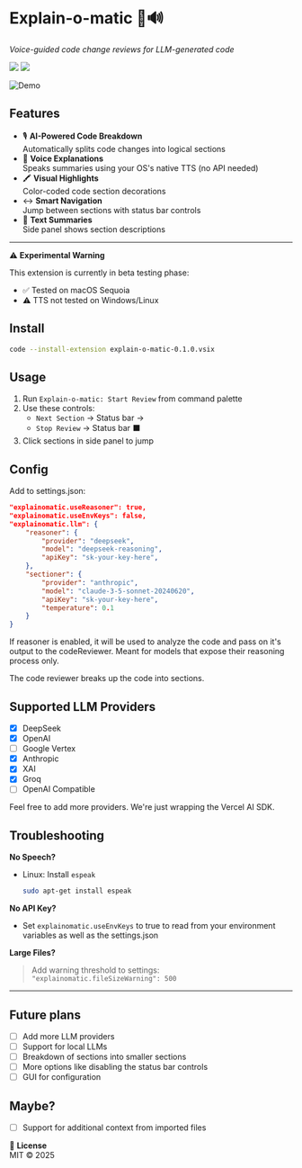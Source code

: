 # Explain-o-matic 🤖🔊

_Voice-guided code change reviews for LLM-generated code_

![](https://img.shields.io/badge/TypeScript-3178C6?logo=typescript&logoColor=white)
![](https://img.shields.io/badge/VSCode-007ACC?logo=visualstudiocode&logoColor=white)

![Demo](https://media.giphy.com/media/v1.Y2lkPTc5MGI3NjExb2J0Y3J0d3V0d2V5Y2J4d2N4b2R5d2V6eGJ5b2V5Z2N6dGZ5eGZ5aCZlcD12MV9pbnRlcm5hbF9naWZfYnlfaWQmY3Q9Zw/3orieS4jfHJaKwkeli/giphy.gif)

## Features

- 🎙️ **AI-Powered Code Breakdown**  
  Automatically splits code changes into logical sections
- 📢 **Voice Explanations**  
  Speaks summaries using your OS's native TTS (no API needed)
- 🖍️ **Visual Highlights**  
  Color-coded code section decorations
- ↔️ **Smart Navigation**  
  Jump between sections with status bar controls
- 📝 **Text Summaries**  
  Side panel shows section descriptions

---

⚠️ **Experimental Warning**

This extension is currently in beta testing phase:

- ✅ Tested on macOS Sequoia
- ⚠️ TTS not tested on Windows/Linux

## Install

```bash
code --install-extension explain-o-matic-0.1.0.vsix
```

## Usage

1. Run `Explain-o-matic: Start Review` from command palette
2. Use these controls:
   - `Next Section` → Status bar →
   - `Stop Review` → Status bar ⬛
3. Click sections in side panel to jump

## Config

Add to settings.json:

```json
"explainomatic.useReasoner": true,
"explainomatic.useEnvKeys": false,
"explainomatic.llm": {
    "reasoner": {
        "provider": "deepseek",
        "model": "deepseek-reasoning",
        "apiKey": "sk-your-key-here",
    },
    "sectioner": {
        "provider": "anthropic",
        "model": "claude-3-5-sonnet-20240620",
        "apiKey": "sk-your-key-here",
        "temperature": 0.1
    }
}
```

If reasoner is enabled, it will be used to analyze the code and pass on it's output to the codeReviewer. Meant for models that expose their reasoning process only.

The code reviewer breaks up the code into sections.

## Supported LLM Providers

- [x] DeepSeek
- [x] OpenAI
- [ ] Google Vertex
- [x] Anthropic
- [x] XAI
- [x] Groq
- [ ] OpenAI Compatible

Feel free to add more providers. We're just wrapping the Vercel AI SDK.

## Troubleshooting

**No Speech?**

- Linux: Install `espeak`
  ```bash
  sudo apt-get install espeak
  ```

**No API Key?**

- Set `explainomatic.useEnvKeys` to true to read from your environment variables as well as the settings.json

**Large Files?**

> Add warning threshold to settings:  
> `"explainomatic.fileSizeWarning": 500`

---

## Future plans

- [ ] Add more LLM providers
- [ ] Support for local LLMs
- [ ] Breakdown of sections into smaller sections
- [ ] More options like disabling the status bar controls
- [ ] GUI for configuration

## Maybe?

- [ ] Support for additional context from imported files

📜 **License**  
MIT © 2025
